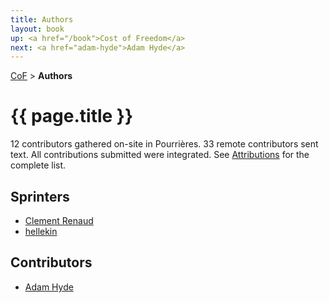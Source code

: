 ```yaml
---
title: Authors
layout: book
up: <a href="/book">Cost of Freedom</a>
next: <a href="adam-hyde">Adam Hyde</a>
---
```


[CoF](/book) > __Authors__

# {{ page.title }}

12 contributors gathered on-site in Pourri&egrave;res. 33 remote
contributors sent text. All contributions submitted were integrated.
See [Attributions](../attributions) for the complete list.

## Sprinters

- [Clement Renaud](clement-renaud)
- [hellekin](hellekin)

## Contributors

- [Adam Hyde](adam-hyde)
